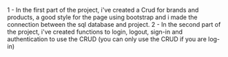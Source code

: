 1 - In the first part of the project, i've created a Crud for brands and products, a good style for the page using bootstrap and i made the connection between the sql database and project.
2 - In the second part of the project, i've created functions to login, logout, sign-in and authentication to use the CRUD (you can only use the CRUD if you are log-in)
